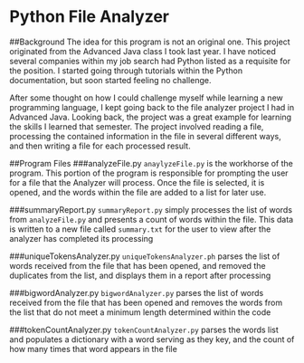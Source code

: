 # Python File Analyzer

##Background
The idea for this program is not an original one.  This project originated from the Advanced Java class I took last year.
I have noticed several companies within my job search had Python listed as a requisite for the position. I started going
through tutorials within the Python documentation, but soon started feeling no challenge.

After some thought on how I could challenge myself while learning a new programming language, I kept going back to the 
file analyzer project I had in Advanced Java.  Looking back, the project was a great example for learning the skills 
I learned that semester. The project involved reading a file, processing the contained information in the file in several
different ways, and then writing a file for each processed result.

##Program Files
###analyzeFile.py
`anaylyzeFile.py` is the workhorse of the program.  This portion of the program is responsible for prompting the user
 for a file that the Analyzer will process.  Once the file is selected, it is opened, and the words within the file are
 added to a list for later use.

###summaryReport.py
`summaryReport.py` simply processes the list of words from `analyzeFile.py` and presents a count of words within the 
file.  This data is written to a new file called `summary.txt` for the user to view after the analyzer has completed its
processing

###uniqueTokensAnalyzer.py
`uniqueTokensAnalyzer.ph` parses the list of words received from the file that has been opened, and removed the duplicates
from the list, and displays them in a report after processing

###bigwordAnalyzer.py
`bigwordAnalyzer.py` parses the list of words received from the file that has been opened and removes the words from the
list that do not meet a minimum length determined within the code

###tokenCountAnalyzer.py
`tokenCountAnalyzer.py` parses the words list and populates a dictionary with a word serving as they key, and the count
of how many times that word appears in the file